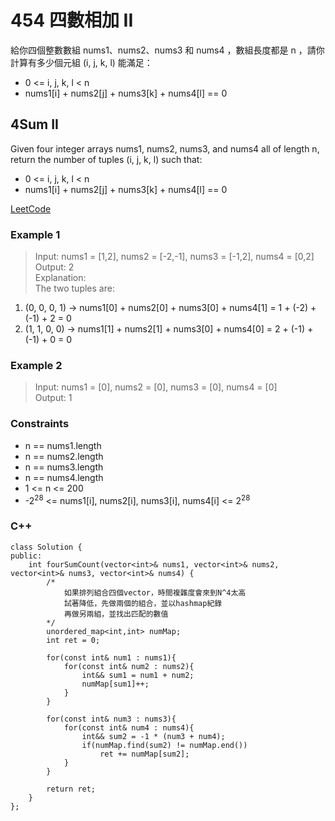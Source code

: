 # 454 四數相加 II

給你四個整數數組 nums1、nums2、nums3 和 nums4 ，數組長度都是 n ，請你計算有多少個元組 (i, j, k, l) 能滿足：

* 0 <= i, j, k, l < n
* nums1[i] + nums2[j] + nums3[k] + nums4[l] == 0

## 4Sum II

Given four integer arrays nums1, nums2, nums3, and nums4 all of length n, return the number of tuples (i, j, k, l) such that:

* 0 <= i, j, k, l < n
* nums1[i] + nums2[j] + nums3[k] + nums4[l] == 0

[LeetCode](https://leetcode.cn/problems/4sum-ii/)

### Example 1

>Input: nums1 = [1,2], nums2 = [-2,-1], nums3 = [-1,2], nums4 = [0,2]  
Output: 2  
Explanation:  
The two tuples are:  
1. (0, 0, 0, 1) -> nums1[0] + nums2[0] + nums3[0] + nums4[1] = 1 + (-2) + (-1) + 2 = 0  
2. (1, 1, 0, 0) -> nums1[1] + nums2[1] + nums3[0] + nums4[0] = 2 + (-1) + (-1) + 0 = 0  

### Example 2

> Input: nums1 = [0], nums2 = [0], nums3 = [0], nums4 = [0]  
Output: 1  


### Constraints

* n == nums1.length
* n == nums2.length
* n == nums3.length
* n == nums4.length
* 1 <= n <= 200
* -2<sup>28</sup> <= nums1[i], nums2[i], nums3[i], nums4[i] <= 2<sup>28</sup>


### C++ 


```
class Solution {
public:
    int fourSumCount(vector<int>& nums1, vector<int>& nums2, vector<int>& nums3, vector<int>& nums4) {
        /*
            如果排列組合四個vector，時間複雜度會來到N^4太高
            試著降低，先做兩個的組合，並以hashmap紀錄
            再做另兩組，並找出匹配的數值
        */
        unordered_map<int,int> numMap;
        int ret = 0;

        for(const int& num1 : nums1){
            for(const int& num2 : nums2){
                int&& sum1 = num1 + num2;
                numMap[sum1]++;
            }
        }

        for(const int& num3 : nums3){
            for(const int& num4 : nums4){
                int&& sum2 = -1 * (num3 + num4);
                if(numMap.find(sum2) != numMap.end())
                    ret += numMap[sum2];
            }
        }   

        return ret;
    }
};
```